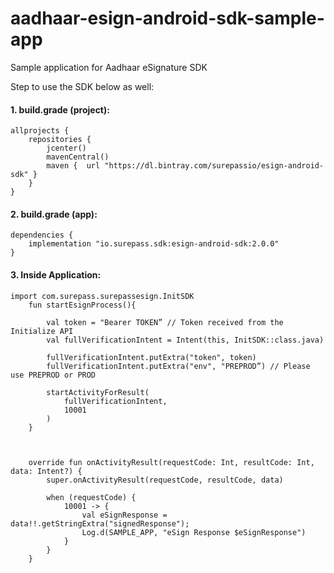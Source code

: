 # aadhaar-esign-android-sdk-sample-app
Sample application for Aadhaar eSignature SDK

Step to use the SDK below as well:

#### 1. build.grade (project):

```
allprojects {
    repositories {
        jcenter()
        mavenCentral()
        maven {  url "https://dl.bintray.com/surepassio/esign-android-sdk" }
    }
}
```

#### 2. build.grade (app):


```
dependencies {
    implementation "io.surepass.sdk:esign-android-sdk:2.0.0"
}
```

#### 3. Inside Application:

```
import com.surepass.surepassesign.InitSDK
    fun startEsignProcess(){

        val token = "Bearer TOKEN” // Token received from the Initialize API
        val fullVerificationIntent = Intent(this, InitSDK::class.java)

        fullVerificationIntent.putExtra("token", token)
        fullVerificationIntent.putExtra("env", "PREPROD”) // Please use PREPROD or PROD

        startActivityForResult(
            fullVerificationIntent,
            10001
        )
    }



    override fun onActivityResult(requestCode: Int, resultCode: Int, data: Intent?) {
        super.onActivityResult(requestCode, resultCode, data)

        when (requestCode) {
            10001 -> {
                val eSignResponse = data!!.getStringExtra("signedResponse");
                Log.d(SAMPLE_APP, "eSign Response $eSignResponse")
            }
        }
    }
```
